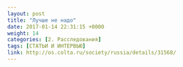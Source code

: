 ```yaml
---
layout: post
title: "Лучше не надо"
date: 2017-01-14 22:31:15 +0000
weight: 14
categories: [2. Расследования]
tags: [СТАТЬИ И ИНТЕРВЬЮ]
link: http://os.colta.ru/society/russia/details/31568/
---
```

